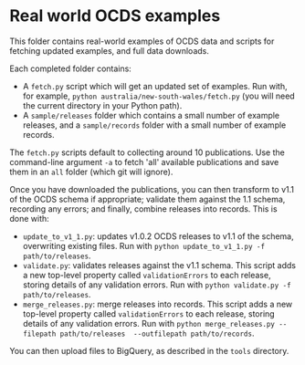 Real world OCDS examples
========================

This folder contains real-world examples of OCDS data and scripts for fetching updated examples, and full data downloads.

Each completed folder contains:

* A ```fetch.py``` script which will get an updated set of examples. Run with, for example, `python australia/new-south-wales/fetch.py` (you will need the current directory in your Python path).
* A ```sample/releases``` folder which contains a small number of example releases, and a ```sample/records``` folder with a small number of example records.

The ```fetch.py``` scripts default to collecting around 10 publications. Use the command-line argument ```-a``` to fetch 'all' available publications and save them in an ```all``` folder (which git will ignore).

Once you have downloaded the publications, you can then transform to v1.1 of the OCDS schema if appropriate; validate them against the 1.1 schema, recording any errors; and finally, combine releases into records. This is done with:

* ```update_to_v1_1.py```: updates v1.0.2 OCDS releases to v1.1 of the schema, overwriting existing files. Run with `python update_to_v1_1.py -f path/to/releases`.
* ```validate.py```: validates releases against the v1.1 schema. This script adds a new top-level property called `validationErrors` to each release, storing details of any validation errors. Run with `python validate.py -f path/to/releases`.
* ```merge_releases.py```: merge releases into records. This script adds a new top-level property called `validationErrors` to each release, storing details of any validation errors. Run with `python merge_releases.py --filepath path/to/releases  --outfilepath path/to/records`.

You can then upload files to BigQuery, as described in the `tools` directory.
